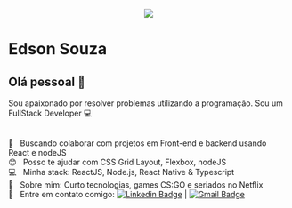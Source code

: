 <p   align="center" height>
  <img width="auto" src="https://avatars0.githubusercontent.com/u/55053346?s=160&u=6be9a8f02fb03f5144d1812cfd499e8371147801&v=4" 
>
</p>

# Edson Souza

## Olá pessoal 👋
Sou apaixonado por resolver problemas utilizando a programação.
Sou um FullStack Developer :computer:

 <br/> :purple_heart: &nbsp; Buscando colaborar com projetos em Front-end e backend usando React e nodeJS
 <br/> :blush: &nbsp; Posso te ajudar com CSS Grid Layout, Flexbox, nodeJS
 <br/> :computer: &nbsp; Minha stack: ReactJS, Node.js, React Native & Typescript
 <br/> 💬  &nbsp; Sobre mim: Curto tecnologias, games CS:GO e seriados no Netflix
 <br/> :email: &nbsp; Entre em contato comigo: [![Linkedin Badge](https://img.shields.io/badge/-EdsonM.Souza-blue?style=flat-square&logo=Linkedin&logoColor=white&link=https://www.linkedin.com/in/edson-m-souza-621ab4182/)](https://www.linkedin.com/in/edson-m-souza-621ab4182/) 
| 
[![Gmail Badge](https://img.shields.io/badge/-edsonmelo754@gmail.com-c14438?style=flat-square&logo=Gmail&logoColor=white&link=mailto:edsonmelo754@gmail)](mailto:edsonmelo754@gmail)

